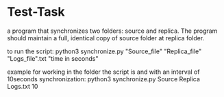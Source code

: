 # Test-Task
a program that synchronizes two folders: source and replica. The program should maintain a full, identical copy of source folder at replica folder.

to run the script:
python3 synchronize.py "Source_file" "Replica_file" "Logs_file".txt "time in seconds"

example for working in the folder the script is and with an interval of 10seconds synchronization:
python3 synchronize.py Source Replica Logs.txt 10
